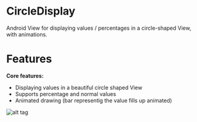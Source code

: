 CircleDisplay
=============

Android View for displaying values / percentages in a circle-shaped View, with animations.

Features
=======

**Core features:**
 - Displaying values in a beautiful circle shaped View
 - Supports percentage and normal values
 - Animated drawing (bar representig the value fills up animated)

![alt tag](https://raw.github.com/PhilJay/MPChart/master/screenshots/demo.png) 
